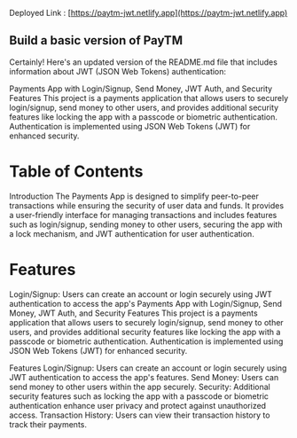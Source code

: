 Deployed Link : [https://paytm-jwt.netlify.app](https://paytm-jwt.netlify.app)
## Build a basic version of PayTM

Certainly! Here's an updated version of the README.md file that includes information about JWT (JSON Web Tokens) authentication:

Payments App with Login/Signup, Send Money, JWT Auth, and Security Features
This project is a payments application that allows users to securely login/signup, send money to other users, and provides additional security features like locking the app with a passcode or biometric authentication. Authentication is implemented using JSON Web Tokens (JWT) for enhanced security.

# Table of Contents
Introduction
The Payments App is designed to simplify peer-to-peer transactions while ensuring the security of user data and funds. It provides a user-friendly interface for managing transactions and includes features such as login/signup, sending money to other users, securing the app with a lock mechanism, and JWT authentication for user authentication.

# Features

Login/Signup: Users can create an account or login securely using JWT authentication to access the app's 
Payments App with Login/Signup, Send Money, JWT Auth, and Security Features
This project is a payments application that allows users to securely login/signup, send money to other users, and provides additional security features like locking the app with a passcode or biometric authentication. Authentication is implemented using JSON Web Tokens (JWT) for enhanced security.


Features
Login/Signup: Users can create an account or login securely using JWT authentication to access the app's features.
Send Money: Users can send money to other users within the app securely.
Security: Additional security features such as locking the app with a passcode or biometric authentication enhance user privacy and protect against unauthorized access.
Transaction History: Users can view their transaction history to track their payments.
